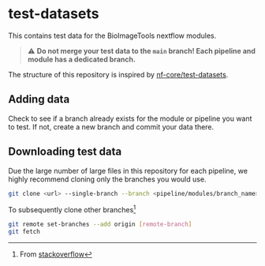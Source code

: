 # test-datasets

This contains test data for the BioImageTools nextflow modules.

> ⚠️ **Do not merge your test data to the `main` branch! Each pipeline and module has a dedicated branch.**

The structure of this repository is inspired by [nf-core/test-datasets](https://github.com/nf-core/test-datasets).

## Adding data

Check to see if a branch already exists for the module or pipeline you want to test. If not, create a new branch and commit your data there.

## Downloading test data

Due the large number of large files in this repository for each pipeline, we highly recommend cloning only the branches you would use.

```bash
git clone <url> --single-branch --branch <pipeline/modules/branch_name>
```

To subsequently clone other branches[^1]

```bash
git remote set-branches --add origin [remote-branch]
git fetch
```

[^1]: From [stackoverflow](https://stackoverflow.com/a/60846265/11502856)
